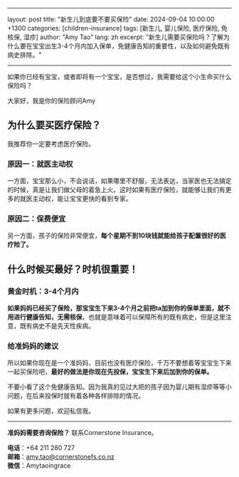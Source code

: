 
---
layout: post
title: "新生儿到底要不要买保险"
date: 2024-09-04 10:00:00 +1300
categories: [children-insurance]
tags: [新生儿, 婴儿保险, 医疗保险, 免核保, 湿疹]
author: "Amy Tao"
lang: zh
excerpt: "新生儿需要买保险吗？了解为什么要在宝宝出生3-4个月内加入保单，免健康告知的重要性，以及如何避免既有病史排除。"

---

如果你已经有宝宝，或者即将有一个宝宝，是否想过，我需要给这个小生命买什么保险吗？

大家好，我是你的保险顾问Amy

## 为什么要买医疗保险？

我推荐你一定要考虑医疗保险。

### 原因一：就医主动权

一方面，宝宝那么小，不会说话，如果哪里不舒服，无法表达，当家医也无法搞定的时候，真是让我们做父母的着急上火。这时如果有医疗保险，就能够让我们有更多的就医主动权，能让宝宝更快的看到专家。

### 原因二：保费便宜

另一方面，孩子的保险非常便宜，**每个星期不到10块钱就能给孩子配置很好的医疗险了。**

## 什么时候买最好？时机很重要！

### 黄金时机：3-4个月内

**如果妈妈已经买了保险，那宝宝生下来3-4个月之前把ta加到你的保单里面，就不用进行健康告知，无需核保**，也就是意味着可以保障所有的既有病史，但是这里注意，既有病史不是先天性疾病。

### 给准妈妈的建议

所以如果你现在是一个准妈妈，目前也没有医疗保险，千万不要想着等宝宝生下来一起买保险吧，**最好的做法是你现在先投保，宝宝生下来后加到你的保单。**

不要小看了这个免健康告知。因为我真的见过大把的孩子因为婴儿期有湿疹等等小问题，在后来投保时就有着各种各样排除的情况。

如果有更多问题，欢迎私信我。



---

**准妈妈需要咨询保险？** 联系Cornerstone Insurance。

**电话**：+64 211 280 727  
**邮箱**：amy.tao@cornerstonefs.co.nz  
**微信**：Amytaoingrace
